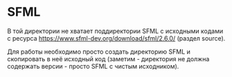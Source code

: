 

# SFML

В той директории не хватает поддиректории SFML с исходными кодами с ресурса https://www.sfml-dev.org/download/sfml/2.6.0/ (раздел source).

Для работы необходимо просто создать директорию SFML и скопировать в неё исходный код (заметим - директория не должна содержать версии - просто SFML с чистым исходником).

